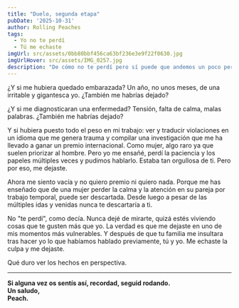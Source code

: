 ```yaml
---
title: "Duelo, segunda etapa" 
pubDate: '2025-10-31'
author: Rolling Peaches
tags: 
  - Yo no te perdí 
  - Tú me echaste 
imgUrl: src/assets/0bb80bbf456ca63bf236e3e9f22f0630.jpg
imgUrlHover: src/assets/IMG_0257.jpg
description: "De cómo no te perdí pero sí puede que andemos un poco perdidos"
---
```

¿Y si me hubiera quedado embarazada? 
Un año, no unos meses, de una irritable y gigantesca yo. ¿También me habrías dejado?

¿Y si me diagnosticaran una enfermedad? Tensión, falta de calma, malas palabras. ¿También me habrías dejado?

Y si hubiera puesto todo el peso en mi trabajo: ver y traducir violaciones en un idioma que me genera trauma y compilar una investigación que me ha llevado a ganar un premio internacional. Como mujer, algo raro ya que suelen priorizar al hombre. Pero yo me ensañé, perdí la paciencia y los papeles múltiples veces y pudimos hablarlo. Estaba tan orgullosa de ti.
Pero por eso, me dejaste. 

Ahora me siento vacía y no quiero premio ni quiero nada. Porque me has enseñado que de una mujer perder la calma y la atención en su pareja por trabajo temporal, puede ser descartada. Desde luego a pesar de las múltiples idas y venidas nunca te descartaría a ti.

No "te perdí", como decía. Nunca dejé de mirarte, quizá estés viviendo cosas que te gusten más que yo. La verdad es que me dejaste en uno de mis momentos más vulnerables. Y después de que tu familia me insultara tras hacer yo lo que habíamos hablado previamente, tú y yo. Me echaste la culpa y me dejaste.

Qué duro ver los hechos en perspectiva.

---

**Si alguna vez os sentís así, recordad, seguid rodando.  
Un saludo,  
Peach.**
